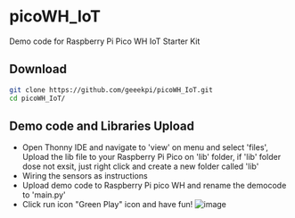 # picoWH_IoT
Demo code for Raspberry Pi Pico WH IoT Starter Kit

## Download 
```bash
git clone https://github.com/geeekpi/picoWH_IoT.git 
cd picoWH_IoT/
```
## Demo code and Libraries Upload 
* Open Thonny IDE and navigate to 'view' on menu and select 'files',
Upload the lib file to your Raspberry Pi Pico on 'lib' folder, if 'lib' folder dose not exsit, just right click and create a new folder called 'lib' 
* Wiring the sensors as instructions 
* Upload demo code to Raspberry Pi pico WH and rename the democode to 'main.py'
* Click run icon "Green Play" icon and have fun!
![image](https://user-images.githubusercontent.com/6893075/227126316-2a37a3de-78d5-408d-86f6-37be22c470ff.png)

